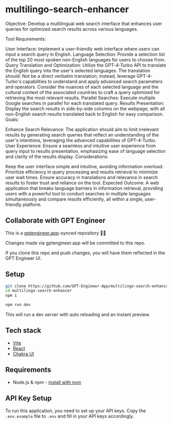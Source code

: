 # multilingo-search-enhancer

Objective: Develop a multilingual web search interface that enhances user queries for optimized search results across various languages.

Tool Requirements:

User Interface: Implement a user-friendly web interface where users can input a search query in English.
Language Selection: Provide a selection list of the top 20 most spoken non-English languages for users to choose from.
Query Translation and Optimization: Utilize the GPT-4-Turbo API to translate the English query into the user's selected languages. The translation should:
Not be a direct verbatim translation; instead, leverage GPT-4-Turbo's capabilities to understand and apply advanced search parameters and operators.
Consider the nuances of each selected language and the cultural context of the associated countries to craft a query optimized for retrieving the most relevant results.
Parallel Searches: Execute multiple Google searches in parallel for each translated query.
Results Presentation: Display the search results in side-by-side columns on the webpage, with all non-English search results translated back to English for easy comparison.
Goals:

Enhance Search Relevance: The application should aim to limit irrelevant results by generating search queries that reflect an understanding of the user's intentions, leveraging the advanced capabilities of GPT-4-Turbo.
User Experience: Ensure a seamless and intuitive user experience from query input to results presentation, emphasizing ease of language selection and clarity of the results display.
Considerations:

Keep the user interface simple and intuitive, avoiding information overload.
Prioritize efficiency in query processing and results retrieval to minimize user wait times.
Ensure accuracy in translations and relevance in search results to foster trust and reliance on the tool.
Expected Outcome: A web application that breaks language barriers in information retrieval, providing users with a powerful tool to conduct searches in multiple languages simultaneously and compare results efficiently, all within a single, user-friendly platform.

## Collaborate with GPT Engineer

This is a [gptengineer.app](https://gptengineer.app)-synced repository 🌟🤖

Changes made via gptengineer.app will be committed to this repo.

If you clone this repo and push changes, you will have them reflected in the GPT Engineer UI.

## Setup

```sh
git clone https://github.com/GPT-Engineer-App/multilingo-search-enhancer.git
cd multilingo-search-enhancer
npm i
```

```sh
npm run dev
```

This will run a dev server with auto reloading and an instant preview.

## Tech stack

- [Vite](https://vitejs.dev/)
- [React](https://react.dev/)
- [Chakra UI](https://chakra-ui.com/)

## Requirements

- Node.js & npm - [install with nvm](https://github.com/nvm-sh/nvm#installing-and-updating)

## API Key Setup

To run this application, you need to set up your API keys. Copy the `.env.example` file to `.env` and fill in your API keys accordingly.